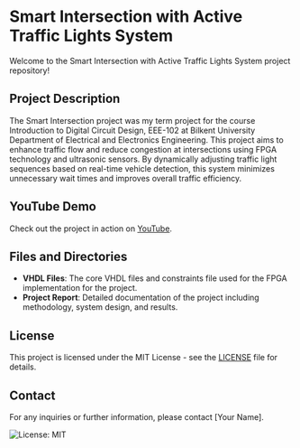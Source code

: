 # Smart Intersection with Active Traffic Lights System

Welcome to the Smart Intersection with Active Traffic Lights System project repository!

## Project Description
The Smart Intersection project was my term project for the course Introduction to Digital Circuit Design, EEE-102 at Bilkent University Department of Electrical and Electronics Engineering. This project aims to enhance traffic flow and reduce congestion at intersections using FPGA technology and ultrasonic sensors. By dynamically adjusting traffic light sequences based on real-time vehicle detection, this system minimizes unnecessary wait times and improves overall traffic efficiency.

## YouTube Demo
Check out the project in action on [YouTube](https://youtu.be/GJ8IfE_5N2o).

## Files and Directories
- **VHDL Files**: The core VHDL files and constraints file used for the FPGA implementation for the project.
- **Project Report**: Detailed documentation of the project including methodology, system design, and results.

## License
This project is licensed under the MIT License - see the [LICENSE](LICENSE) file for details.

## Contact
For any inquiries or further information, please contact [Your Name].

![License: MIT](https://img.shields.io/badge/License-MIT-yellow.svg)

